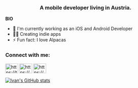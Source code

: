 <h3 align="center">A mobile developer living in Austria.</h3>

**BIO**
- 🏢 I'm currently working as an iOS and Android Developer
- 👨‍💻 Creating indie apps
- ⚡️ Fun fact: I love Alpacas


<h3 align="left">Connect with me:</h3>
<p align="left">
<a href="https://twitter.com/https://twitter.com/devwithivan" target="blank"><img align="center" src="https://raw.githubusercontent.com/rahuldkjain/github-profile-readme-generator/master/src/images/icons/Social/twitter.svg" alt="https://twitter.com/devwithivan" height="30" width="40" /></a>
<a href="https://linkedin.com/in/https://www.linkedin.com/in/ivantrj/" target="blank"><img align="center" src="https://raw.githubusercontent.com/rahuldkjain/github-profile-readme-generator/master/src/images/icons/Social/linked-in-alt.svg" alt="https://www.linkedin.com/in/ivantrj/" height="30" width="40" /></a>
<a href="https://www.youtube.com/c/https://www.youtube.com/channel/ucgozjyyatj8foowyd_jjfqq" target="blank"><img align="center" src="https://raw.githubusercontent.com/rahuldkjain/github-profile-readme-generator/master/src/images/icons/Social/youtube.svg" alt="https://www.youtube.com/channel/ucgozjyyatj8foowyd_jjfqq" height="30" width="40" /></a>
</p>


[![Ivan's GitHub stats](https://github-readme-stats.vercel.app/api?username=ivantrj)](https://github.com/anuraghazra/github-readme-stats)



<!---
ivantrj/ivantrj is a ✨ special ✨ repository because its `README.md` (this file) appears on your GitHub profile.
You can click the Preview link to take a look at your changes.
--->
